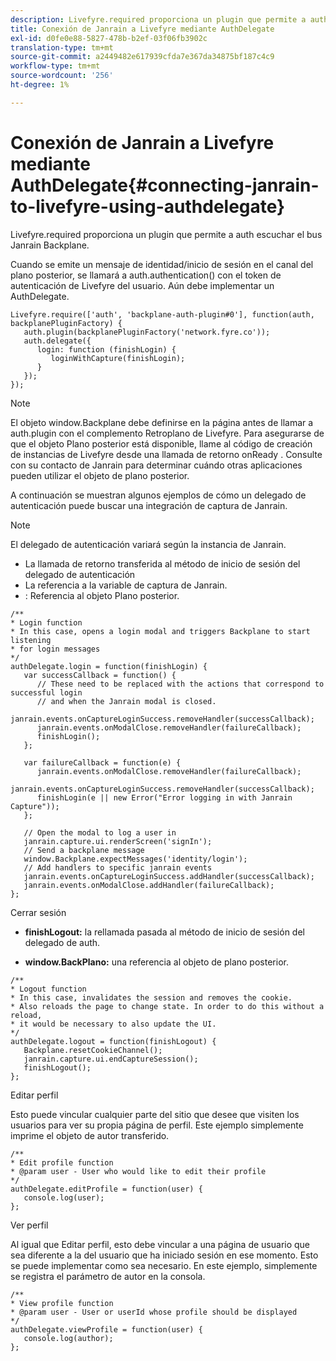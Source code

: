```yaml
---
description: Livefyre.required proporciona un plugin que permite a auth escuchar el bus Janrain Backplane.
title: Conexión de Janrain a Livefyre mediante AuthDelegate
exl-id: d0fe0e88-5827-478b-b2ef-03f06fb3902c
translation-type: tm+mt
source-git-commit: a2449482e617939cfda7e367da34875bf187c4c9
workflow-type: tm+mt
source-wordcount: '256'
ht-degree: 1%

---
```


# Conexión de Janrain a Livefyre mediante AuthDelegate{#connecting-janrain-to-livefyre-using-authdelegate}

Livefyre.required proporciona un plugin que permite a auth escuchar el bus Janrain Backplane.

Cuando se emite un mensaje de identidad/inicio de sesión en el canal del plano posterior, se llamará a auth.authentication() con el token de autenticación de Livefyre del usuario. Aún debe implementar un AuthDelegate.

```
Livefyre.require(['auth', 'backplane-auth-plugin#0'], function(auth, backplanePluginFactory) { 
   auth.plugin(backplanePluginFactory('network.fyre.co')); 
   auth.delegate({ 
      login: function (finishLogin) { 
         loginWithCapture(finishLogin); 
      } 
   }); 
});
```

>[!NOTE]
>
>El objeto window.Backplane debe definirse en la página antes de llamar a auth.plugin con el complemento Retroplano de Livefyre. Para asegurarse de que el objeto Plano posterior está disponible, llame al código de creación de instancias de Livefyre desde una llamada de retorno onReady . Consulte con su contacto de Janrain para determinar cuándo otras aplicaciones pueden utilizar el objeto de plano posterior.

A continuación se muestran algunos ejemplos de cómo un delegado de autenticación puede buscar una integración de captura de Janrain.

>[!NOTE]
>
>El delegado de autenticación variará según la instancia de Janrain.

<!--Hannah: Mystery stray bullet found here. Please check against source. -Bob -->

* La llamada de retorno transferida al método de inicio de sesión del delegado de autenticación
* La referencia a la variable de captura de Janrain.
* : Referencia al objeto Plano posterior.

```
/** 
* Login function 
* In this case, opens a login modal and triggers Backplane to start listening 
* for login messages 
*/ 
authDelegate.login = function(finishLogin) { 
   var successCallback = function() { 
      // These need to be replaced with the actions that correspond to successful login  
      // and when the Janrain modal is closed. 
      janrain.events.onCaptureLoginSuccess.removeHandler(successCallback); 
      janrain.events.onModalClose.removeHandler(failureCallback); 
      finishLogin(); 
   }; 
  
   var failureCallback = function(e) { 
      janrain.events.onModalClose.removeHandler(failureCallback); 
      janrain.events.onCaptureLoginSuccess.removeHandler(successCallback); 
      finishLogin(e || new Error("Error logging in with Janrain Capture")); 
   }; 
  
   // Open the modal to log a user in 
   janrain.capture.ui.renderScreen('signIn'); 
   // Send a backplane message 
   window.Backplane.expectMessages('identity/login'); 
   // Add handlers to specific janrain events 
   janrain.events.onCaptureLoginSuccess.addHandler(successCallback); 
   janrain.events.onModalClose.addHandler(failureCallback); 
};
```

Cerrar sesión

* **finishLogout:** la rellamada pasada al método de inicio de sesión del delegado de auth.

* **window.BackPlano:** una referencia al objeto de plano posterior.

```
/** 
* Logout function 
* In this case, invalidates the session and removes the cookie. 
* Also reloads the page to change state. In order to do this without a reload, 
* it would be necessary to also update the UI. 
*/ 
authDelegate.logout = function(finishLogout) { 
   Backplane.resetCookieChannel(); 
   janrain.capture.ui.endCaptureSession(); 
   finishLogout(); 
}; 
```

Editar perfil

Esto puede vincular cualquier parte del sitio que desee que visiten los usuarios para ver su propia página de perfil. Este ejemplo simplemente imprime el objeto de autor transferido.

```
/** 
* Edit profile function 
* @param user - User who would like to edit their profile 
*/ 
authDelegate.editProfile = function(user) { 
   console.log(user); 
}; 
```

Ver perfil

Al igual que Editar perfil, esto debe vincular a una página de usuario que sea diferente a la del usuario que ha iniciado sesión en ese momento. Esto se puede implementar como sea necesario. En este ejemplo, simplemente se registra el parámetro de autor en la consola.

```
/** 
* View profile function 
* @param user - User or userId whose profile should be displayed 
*/ 
authDelegate.viewProfile = function(user) { 
   console.log(author); 
};
```
